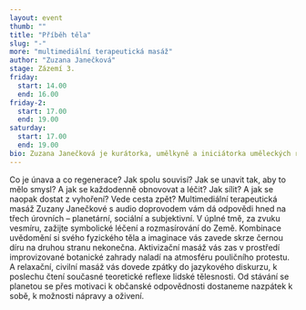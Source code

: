 ```yaml
---
layout: event
thumb: ""
title: "Příběh těla"
slug: "-"
more: "multimediální terapeutická masáž"
author: "Zuzana Janečková"
stage: Zázemí 3.
friday:
  start: 14.00
  end: 16.00
friday-2:
  start: 17.00
  end: 19.00
saturday:
  start: 17.00
  end: 19.00
bio: Zuzana Janečková je kurátorka, umělkyně a iniciátorka uměleckých rezidencí. Zajímá se o kolektivní sdílení, přírodu, udržitelnost a péči v umělecké a kurátorské praxi.
---
```


Co je únava a co regenerace? Jak spolu souvisí? Jak se unavit tak, aby to mělo smysl? A jak se každodenně obnovovat a léčit? Jak sílit? A jak se naopak dostat z vyhoření? Vede cesta zpět? Multimediální terapeutická masáž Zuzany Janečkové s audio doprovodem vám dá odpovědi hned na třech úrovních – planetární, sociální a subjektivní. V úplné tmě, za zvuku vesmíru, zažijte symbolické léčení a rozmasírování do Země. Kombinace uvědomění si svého fyzického těla a imaginace vás zavede skrze černou díru na druhou stranu nekonečna. Aktivizační masáž vás zas v prostředí improvizované botanické zahrady naladí na atmosféru pouličního protestu. A relaxační, civilní masáž vás dovede zpátky do jazykového diskurzu, k poslechu čtení současné teoretické reflexe lidské tělesnosti. Od stávání se planetou se přes motivaci k občanské odpovědnosti dostaneme nazpátek k sobě, k možnosti nápravy a oživení.
